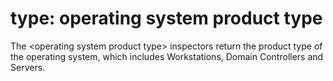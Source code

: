 # type: operating system product type

The &lt;operating system product type&gt; inspectors return the product type of the operating system, which includes Workstations, Domain Controllers and Servers.
